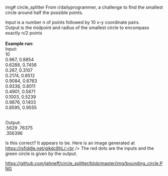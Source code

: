 img# circle_splitter
From r/dailyprogrammer, a challenge to find the smallest circle around half the possible points.

Input is a number n of points followed by 10 x-y coordinate pairs. <br />
Output is the midpoint and radius of the smallest circle to encompass exactly n/2 points <br /> <br /> 
**Example run:** <br />
Input: <br /> 
10 <br />
0.967, 0.8854 <br />
0.6288, 0.7456 <br />
0.267, 0.3107 <br />
0.2174, 0.8512 <br />
0.9084, 0.6763 <br />
0.9336, 0.8011 <br />
0.4901, 0.5871 <br />
0.1003, 0.5239 <br />
0.9876, 0.1403 <br />
0.8595, 0.9555 <br /><br />

Output:  <br />
.5629 .76375 <br />
.356396 <br />

Is this correct? It appears to be. Here is an image generated at https://jsfiddle.net/gjkdc8hL/:<br />
The red dots are the inputs and the green circle is given by the output. <br />

https://github.com/jahneff/circle_splitter/blob/master/img/bounding_circle.PNG
